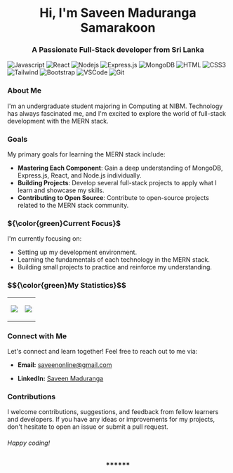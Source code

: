 <!--
  <p align="center" ><img  src = "20240308_221258_0000.png?raw=true" width = 1000px></p>
-->


<h1 align="center">Hi, I'm Saveen Maduranga Samarakoon</h1>



<h3 align="center">A Passionate Full-Stack developer from Sri Lanka</h3>



![Javascript](https://img.shields.io/badge/Javascript-F0DB4F?style=for-the-badge&labelColor=black&logo=javascript&logoColor=F0DB4F)
![React](https://img.shields.io/badge/-React-61DBFB?style=for-the-badge&labelColor=black&logo=react&logoColor=61DBFB)
![Nodejs](https://img.shields.io/badge/Nodejs-3C873A?style=for-the-badge&labelColor=black&logo=node.js&logoColor=3C873A)
![Express.js](https://img.shields.io/badge/Express.js-000000?style=for-the-badge&logo=express&logoColor=white)
![MongoDB](https://img.shields.io/badge/MongoDB-4EA94B?style=for-the-badge&logo=mongodb&logoColor=white)
![HTML](https://img.shields.io/badge/HTML5-E34F26?style=for-the-badge&logo=html5&logoColor=white)
![CSS3](https://img.shields.io/badge/CSS3-1572B6?style=for-the-badge&logo=css3&logoColor=white)
![Tailwind](https://img.shields.io/badge/Tailwind_CSS-092749?style=for-the-badge&logo=tailwindcss&logoColor=06B6D4&labelColor=000000)
![Bootstrap](https://img.shields.io/badge/Bootstrap-563D7C?style=for-the-badge&logo=bootstrap&logoColor=white)
![VSCode](https://img.shields.io/badge/Visual_Studio-0078d7?style=for-the-badge&logo=visual%20studio&logoColor=white)
![Git](https://img.shields.io/badge/Git-F05032?style=for-the-badge&logo=git&logoColor=white)




<h3>About Me</h3>

<p>I'm an undergraduate student majoring in Computing at NIBM. Technology has always fascinated me, and I'm excited to explore the world of full-stack development with the MERN stack.</p>



<h3> Goals </h3>

<p>My primary goals for learning the MERN stack include:</p>

- **Mastering Each Component**: Gain a deep understanding of MongoDB, Express.js, React, and Node.js individually. 
- **Building Projects**: Develop several full-stack projects to apply what I learn and showcase my skills.
- **Contributing to Open Source**: Contribute to open-source projects related to the MERN stack community.



<!-- <h3>Current Focus</h3> -->
<h3> ${\color{green}Current Focus}$ </h3>

I'm currently focusing on:

- Setting up my development environment.
- Learning the fundamentals of each technology in the MERN stack.
- Building small projects to practice and reinforce my understanding.



<!-- <h3 align="center">My Statistics:</h3> -->
<h3> $${\color{green}My Statistics}$$ </h3>

<p align="center">
<table align="center">
<tr border="none">
<td width="50%" align="center">
      
![](http://github-profile-summary-cards.vercel.app/api/cards/repos-per-language?username=saveen-maduranga&theme=default)
      
</td>
<td width="50%" align="center">
    
![](http://github-profile-summary-cards.vercel.app/api/cards/most-commit-language?username=saveen-maduranga&theme=default)
      
</td>
</tr>
</table>





<h3>Connect with Me</h3>

Let's connect and learn together! Feel free to reach out to me via:

- **Email:** [saveenonline@gmail.com](mailto:saveenonline@gmail.com)
  
- **LinkedIn:** [Saveen Maduranga](https://www.linkedin.com/in/saveen-maduranga-939250181/)





<h3>Contributions</h3>

I welcome contributions, suggestions, and feedback from fellow learners and developers. If you have any ideas or improvements for my projects, don't hesitate to open an issue or submit a pull request.



<h6>Happy coding!</h6>



<h3 align="center"> ****** </h3>
